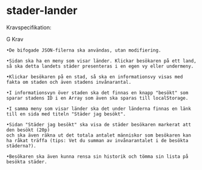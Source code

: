 # stader-lander

Kravspecifikation:

G Krav

    •De bifogade JSON-filerna ska användas, utan modifiering. 
    
    •Sidan ska ha en meny som visar länder. Klickar besökaren på ett land, så ska detta landets städer presenteras i en egen vy eller undermeny. 
    
    •Klickar besökaren på en stad, så ska en informationsvy visas med fakta om staden och även stadens invånarantal. 
    
    •I informationsvyn över staden ska det finnas en knapp "besökt" som sparar stadens ID i en Array som även ska sparas till localStorage. 
    
    •I samma meny som visar länder ska det under länderna finnas en länk till en sida med titeln "Städer jag besökt".
    
    •Sidan "Städer jag besökt" ska visa de städer besökaren markerat att den besökt (20p) 
    och ska även räkna ut det totala antalet människor som besökaren kan ha råkat träffa (tips: Vet du summan av invånarantalet i de besökta städerna?). 
    
    •Besökaren ska även kunna rensa sin historik och tömma sin lista på besökta städer. 
